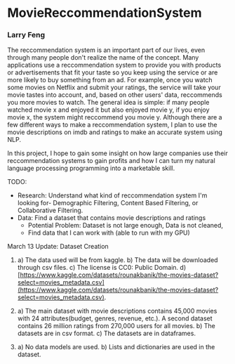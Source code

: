 # MovieReccommendationSystem
### Larry Feng

The reccommendation system is an important part of our lives, even through many people don't realize the name of the concept. Many applications use a reccommendation system to provide you with products or advertisements that fit your taste so you keep using the service or are more likely to buy something from an ad. For example, once you watch some movies on Netflix and submit your ratings, the service will take your movie tastes into account, and, based on other users' data, reccommends you more movies to watch. The general idea is simple: if many people watched movie x and enjoyed it but also enjoyed movie y, if you enjoy movie x, the system might reccommend you movie y. Although there are a few different ways to make a reccommendation system, I plan to use the movie descriptions on imdb and ratings to make an accurate system using NLP.

In this project, I hope to gain some insight on how large companies use their reccommendation systems to gain profits and how I can turn my natural language processing programming into a marketable skill.

TODO:
- Research: Understand what kind of reccommendation system I'm looking for- Demographic Filtering, Content Based Filtering, or Collaborative Filtering.
- Data: Find a dataset that contains movie descriptions and ratings
  - Potential Problem: Dataset is not large enough, Data is not cleaned, 
  - Find data that I can work with (able to run with my GPU)
  
  

March 13 Update:
Dataset Creation

1. a) The data used will be from kaggle.
   b) The data will be downloaded through csv files.
   c) The license is CC0: Public Domain.
   d) [https://www.kaggle.com/datasets/rounakbanik/the-movies-dataset?select=movies_metadata.csv](https://www.kaggle.com/datasets/rounakbanik/the-movies-dataset?select=movies_metadata.csv).
   
2. a) The main dataset with movie descriptions contains 45,000 movies with 24 attributes(budget, genres, revenue, etc.). A second dataset contains 26 million ratings from 270,000 users for all movies.
   b) The datasets are in csv format.
   c) The datasets are in dataframes.
   
3. a) No data models are used.
   b) Lists and dictionaries are used in the dataset.
